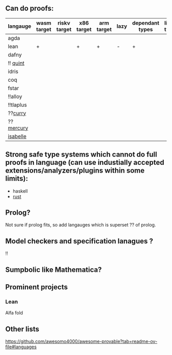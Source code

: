 ## Can do proofs:
| langauge| wasm target | riskv target | x86 target | arm target | lazy | dependant types | linear types | bootstrapped |  general purpose | refinement types |
| --------| ------------| -------------| -----------| -----------|------|-----------------|--------------| -------------| -----------------| ----------------- |
| agda    |
| lean    |    +        |              | +           |      +    | -    | +               |               |     +       |       +            | |
| dafny   | |             |               |         |          |                    |         |            |       +             ||
| !! [quint](https://quint-lang.org/)   |
| idris |               
| coq| |             |               |         |          |                    |         |            |       -             ||
| fstar |               |             |               |         |          |                    |         |            |       +             ||
| !!alloy |
| !!tlaplus|
| ??[curry](https://curry-lang.org/) |  |             |               |         |          |                    |         |            |       +             ||
| ??[mercury](https://mercurylang.org/) | 
| [isabelle](https://isabelle.in.tum.de/)
## Strong safe type systems which cannot do full proofs in language (can use industially accepted extensions/analyzers/plugins within some limits):
- haskell
- [rust](https://github.com/newca12/awesome-rust-formalized-reasoning?tab=readme-ov-file#verification) 

## Prolog?

Not sure if prolog fits, so add langauges which is superset ?? of prolog.

## Model checkers and specification lanagues ?

!!

## Sumpbolic like Mathematica?

## Prominent projects

### Lean

Alfa fold


## Other lists

https://github.com/awesomo4000/awesome-provable?tab=readme-ov-file#languages
